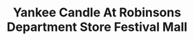 ---
title: "Yankee Candle At Robinsons Department Store Festival Mall"
url: /muntinlupa/yankee-candle-at-robinsons-department-store-festival-mall/
shop: department store
---